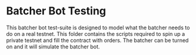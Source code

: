 # Batcher Bot Testing

This batcher bot test-suite is designed to model what the batcher needs to do on a real testnet. This folder contains the scripts required to spin up a private testnet and fill the contract with orders. The batcher can be turned on and it will simulate the batcher bot.